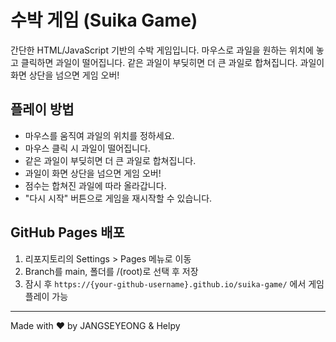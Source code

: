 # 수박 게임 (Suika Game)

간단한 HTML/JavaScript 기반의 수박 게임입니다. 
마우스로 과일을 원하는 위치에 놓고 클릭하면 과일이 떨어집니다. 같은 과일이 부딪히면 더 큰 과일로 합쳐집니다. 과일이 화면 상단을 넘으면 게임 오버!

## 플레이 방법
- 마우스를 움직여 과일의 위치를 정하세요.
- 마우스 클릭 시 과일이 떨어집니다.
- 같은 과일이 부딪히면 더 큰 과일로 합쳐집니다.
- 과일이 화면 상단을 넘으면 게임 오버!
- 점수는 합쳐진 과일에 따라 올라갑니다.
- "다시 시작" 버튼으로 게임을 재시작할 수 있습니다.

## GitHub Pages 배포
1. 리포지토리의 Settings > Pages 메뉴로 이동
2. Branch를 main, 폴더를 /(root)로 선택 후 저장
3. 잠시 후 `https://{your-github-username}.github.io/suika-game/` 에서 게임 플레이 가능

---

Made with ❤️ by JANGSEYEONG & Helpy
